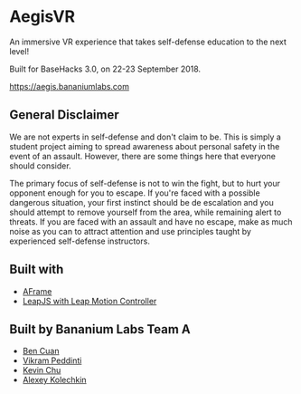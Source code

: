 # AegisVR
An immersive VR experience that takes self-defense education to the next level!

Built for BaseHacks 3.0, on 22-23 September 2018.

https://aegis.bananiumlabs.com

## General Disclaimer
We are not experts in self-defense and don't claim to be. This is simply a student project aiming to spread awareness about personal safety in the event of an assault. However, there are some things here that everyone should consider.

The primary focus of self-defense is not to win the fight, but to hurt your opponent enough for you to escape. If you're faced with a possible dangerous situation, your first instinct should be de escalation and you should attempt to remove yourself from the area, while remaining alert to threats. If you are faced with an assault and have no escape, make as much noise as you can to attract attention and use principles taught by experienced self-defense instructors.

## Built with
 - [AFrame](https://aframe.io)
 - [LeapJS with Leap Motion Controller](https://github.com/leapmotion/leapjs)

## Built by Bananium Labs Team A
 - [Ben Cuan](https://github.com/dbqeo)
 - [Vikram Peddinti](https://github.com/darkflamex1)
 - [Kevin Chu](https://github.com/KindredKinesis)
 - [Alexey Kolechkin](https://github.com/kuxxe)